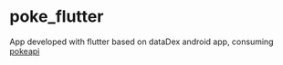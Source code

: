 # poke_flutter

App developed with flutter based on dataDex android app, consuming [pokeapi](https://pokeapi.co/)
